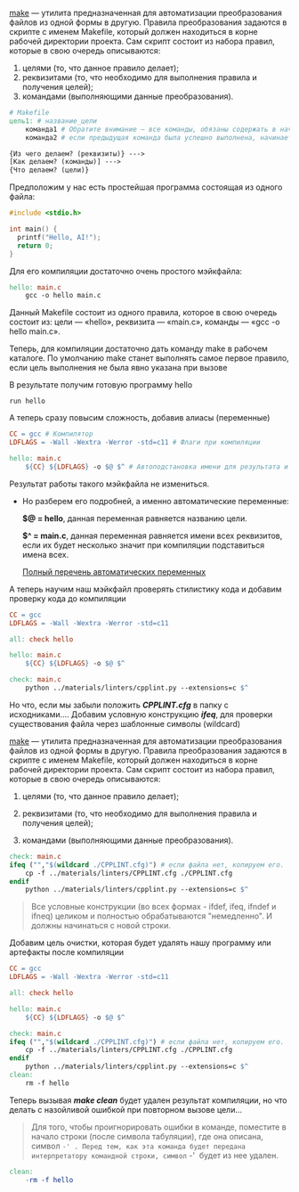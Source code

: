 [make](http://ru.wikipedia.org/wiki/Make) — утилита предназначенная для автоматизации преобразования файлов из одной формы в другую. Правила преобразования задаются в скрипте с именем Makefile, который должен находиться в корне рабочей директории проекта. Сам скрипт состоит из набора правил, которые в свою очередь описываются:

1.  целями (то, что данное правило делает);
2.  реквизитами (то, что необходимо для выполнения правила и получения целей);
3.  командами (выполняющими данные преобразования).

```makefile
# Makefile
цель1: # название_цели
    команда1 # Обратите внимание — все команды, обязаны содержать в начале символ табуляции — так инструмент сборки отслеживает правила и другие цели
    команда2 # если предыдущая команда была успешно выполнена, начинает выполняться следующая команда и так далее
```


```makefile
{Из чего делаем? (реквизиты)} --->
[Как делаем? (команды)] --->
{Что делаем? (цели)}
```

Предположим у нас есть простейшая программа состоящая из одного файла:

```c
#include <stdio.h>

int main() {
  printf("Hello, AI!");
  return 0;
}
```

Для его компиляции достаточно очень простого мэйкфайла:

```makefile
hello: main.c
	gcc -o hello main.c
```

Данный Makefile состоит из одного правила, которое в свою очередь состоит из:
цели — «hello»,
реквизита — «main.c»,
команды — «gcc -o hello main.c».

Теперь, для компиляции достаточно дать команду make в рабочем каталоге. По умолчанию make станет выполнять самое первое правило, если цель выполнения не была явно указана при вызове

В результате получим готовую программу hello

`run hello`

А теперь сразу повысим сложность, добавив алиасы (переменные)

```makefile
CC = gcc # Компилятор
LDFLAGS = -Wall -Wextra -Werror -std=c11 # Флаги при компиляции

hello: main.c
	${CC} ${LDFLAGS} -o $@ $^ # Автоподстановка имени для результата и реквизита используя "Автоматические переменные"
```

Результат работы такого мэйкфайла не измениться.

-   Но разберем его подробней, а именно автоматические переменные:
    
    **$@ = hello**, данная переменная равняется названию цели.
    
    **$^ = main.c**, данная переменная равняется имени всех реквизитов, если их будет несколько значит при компиляции подставиться имена всех.
    
    [Полный перечень автоматических переменных](https://www.gnu.org/software/make/manual/make.html#Automatic-Variables)
    

А теперь научим наш мэйкфайл проверять стилистику кода и добавим проверку кода до компиляции

```makefile
CC = gcc
LDFLAGS = -Wall -Wextra -Werror -std=c11

all: check hello

hello: main.c
	${CC} ${LDFLAGS} -o $@ $^

check: main.c
	python ../materials/linters/cpplint.py --extensions=c $^
```

Но что, если мы забыли положить _**CPPLINT.cfg**_ в папку с исходниками.... Добавим условную конструкцию _**ifeq**_, для проверки существования файла через шаблонные символы (wildcard)

[make](http://ru.wikipedia.org/wiki/Make) — утилита предназначенная для автоматизации преобразования файлов из одной формы в другую. Правила преобразования задаются в скрипте с именем Makefile, который должен находиться в корне рабочей директории проекта. Сам скрипт состоит из набора правил, которые в свою очередь описываются:

1.  целями (то, что данное правило делает);
    
2.  реквизитами (то, что необходимо для выполнения правила и получения целей);
    
3.  командами (выполняющими данные преобразования).
    

```makefile
check: main.c
ifeq ("","$(wildcard ./CPPLINT.cfg)") # если файла нет, копируем его.
	cp -f ../materials/linters/CPPLINT.cfg ./CPPLINT.cfg
endif
	python ../materials/linters/cpplint.py --extensions=c $^
```

> Все условные конструкции (во всех формах - ifdef, ifeq, ifndef и ifneq) целиком и полностью обрабатываются "немедленно". И должны начинаться с новой строки.

Добавим цель очистки, которая будет удалять нашу программу или артефакты после компиляции

```makefile
CC = gcc
LDFLAGS = -Wall -Wextra -Werror -std=c11

all: check hello

hello: main.c
	${CC} ${LDFLAGS} -o $@ $^

check: main.c
ifeq ("","$(wildcard ./CPPLINT.cfg)") # если файла нет, копируем его.
	cp -f ../materials/linters/CPPLINT.cfg ./CPPLINT.cfg
endif
	python ../materials/linters/cpplint.py --extensions=c $^
clean: 
	rm -f hello
```

Теперь вызывая _**make clean**_ будет удален результат компиляции, но что делать с назойливой ошибкой при повторном вызове цели...

> Для того, чтобы проигнорировать ошибки в команде, поместите в начало строки (после символа табуляции), где она описана, символ `-' . Перед тем, как эта команда будет передана интерпретатору командной строки, символ` -'  будет из нее удален.

```makefile
clean: 
	-rm -f hello
```
